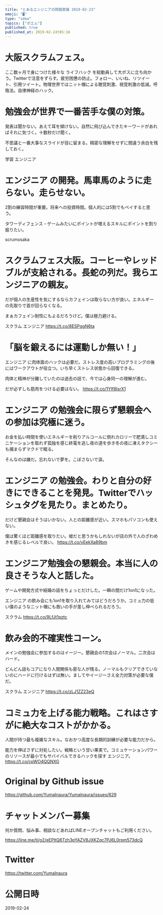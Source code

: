 ```yaml
---
title: "とあるエンジニアの問題意識 2019-02-23"
emoji: "🖥"
type: "idea"
topics: ["ポエム"]
published: true
published_at: 2019-02-24t05:16
---
```


# 大阪スクラムフェス。
ここ数ヶ月で身につけた様々な ライフハック を総動員して大ボスに立ち向かう。Twitterで注意をずらす。疲労困憊の防止。フォロー、いいね、リツイート、引用ツイート。物理世界ではニット帽による聴覚刺激、視覚刺激の低減。呼吸法。自律神経のハック。 
# 勉強会が世界で一番苦手な僕の対策。

発表は聞かない。あえて耳を傾けない。自然に飛び込んできたキーワードがあればそれに気づく。十数秒だけ聞く。

不思議と一番大事なスライドが目に留まる。精密な理解をせずに間違う余白を残しておく。

学習 エンジニア 
# エンジニア の開発。馬車馬のように走らない。走らせない。

2割の練習時間が重要。将来への投資時間。個人的には5割でもペイすると思う。

タワーディフェンス・ゲームみたいにポイントが増えるスキルにポイントを割り振りたい。

scrumosaka 
# スクラムフェス大阪。コーヒーやレッドブルが支給される。長蛇の列だ。我らエンジニアの親友。

だが個人の生産性を気にするならカフェインは取らない方が良い。エネルギーの先取りで首が回らなくなる。

まぁカフェイン耐性にもよるだろうけど。僕は極力避ける。

スクラム エンジニア <https://t.co/8ESPggN6ta> 
# 「脳を鍛えるには運動しか無い！」

エンジニア に肉体面のハックは必要だ。ストレス度の高いプログラミングの後にはワークアウトが役立つ。いち早くストレス状態から回復できる。

肉体と精神が分離していたのは過去の話で、今では心身同一の理解が進む。

だが必ずしも筋肉をつける必要はない。 <https://t.co/1YIf8IsrX1> 
# エンジニア の勉強会に限らず懇親会への参加は究極に迷う。

お金を払い時間を使いエネルギーを削りアルコールに倒れカロリーで肥満しコミニケーションを取れず孤独を感じ終電を逃し夜の道を歩き冬の夜に凍えタクシーも捕まらずマクドで眠る。

そんなのは嫌だ。忘れないで夢を。こぼさないで涙。 
# エンジニア の勉強会。わりと自分の好きにできることを発見。Twitterでハッシュタグを見たり。まとめたり。

だけど懇親会はそうはいかない。人との距離感が近い。スマホもパソコンも使えない。

僕は驚くほど距離感を取りたい。嘘だと思うかもしれないが店の外で人のざわめきを感じるレベルで良い。 <https://t.co/yEekXa89bm> 
# エンジニア勉強会の懇親会。本当に人の良さそうな人と話した。

ゲームや開発方式や結婚の話をちょっとだけした。一瞬の間だけ1on1になった。

エンジニア の飲み会にも1on1を取り入れてみてはどうだろうか。コミュ力の低い僕のようなニット帽にも救いの手が差し伸べられるだろう。

スクラム <https://t.co/9LfJt1pztc> 
# 飲み会的不確実性コーン。

メインの勉強会に参加するのはイージー。懇親会の1次会はノーマル。二次会はハード。

どんどん話もコアになり人間関係も密な人が残る。ノーマルもクリアできていないのにハードに行けるはずは無い。ましてやイージーさえ全力対策が必要な僕だ。

スクラム エンジニア <https://t.co/zLJ1ZZ23eQ> 
# コミュ力を上げる能力戦略。これはさすがに絶大なコストがかかる。

人間が持つ最も複雑なスキル。なおかつ高度な長期的訓練が必要な能力だから。

能力を伸ばさずに対処したい。戦略という甘い果実で。コミュケーションパワーのリソースが最小でもサバイバルできるハックを探す エンジニア。 <https://t.co/cpWO4QQNXG>

# Original by Github issue

https://github.com/YumaInaura/YumaInaura/issues/629








<!-- Update From Qiita API -->

# チャットメンバー募集


何か質問、悩み事、相談などあればLINEオープンチャットもご利用ください。

https://line.me/ti/g2/eEPltQ6Tzh3pYAZV8JXKZqc7PJ6L0rpm573dcQ





# Twitter


https://twitter.com/YumaInaura


<!-- Update From Qiita API -->



# 公開日時

2019-02-24
